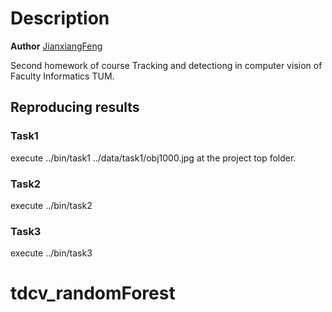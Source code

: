 # Description

**Author** [JianxiangFeng](jianxiang.feng@tum.de)

Second homework of course Tracking and detectiong in computer vision of Faculty Informatics TUM.

## Reproducing results
### Task1
execute ../bin/task1 ../data/task1/obj1000.jpg at the project top folder.

### Task2
execute ../bin/task2 


### Task3
execute ../bin/task3

# tdcv_randomForest
